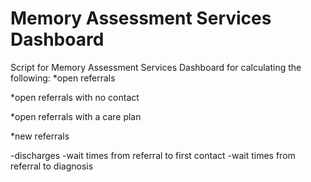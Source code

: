 # Memory Assessment Services Dashboard

Script for Memory Assessment Services Dashboard for calculating the following: 
*open referrals

*open referrals with no contact

*open referrals with a care plan

*new referrals

-discharges
-wait times from referral to first contact
-wait times from referral to diagnosis

